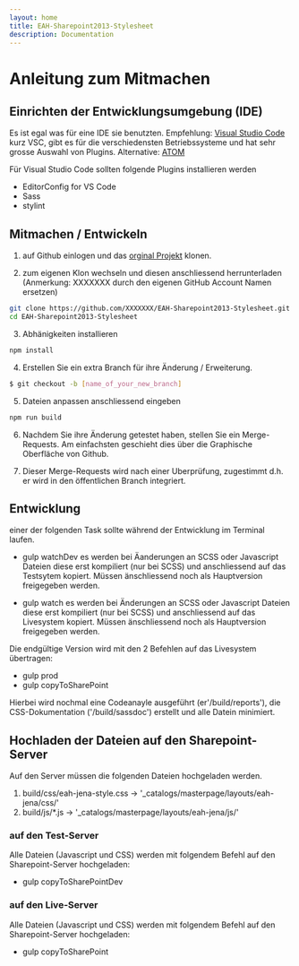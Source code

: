 ```yaml
---
layout: home
title: EAH-Sharepoint2013-Stylesheet
description: Documentation
---
```


# Anleitung zum Mitmachen
## Einrichten der Entwicklungsumgebung (IDE)
Es ist egal was für eine IDE sie benutzten.
Empfehlung: [Visual Studio Code](https://code.visualstudio.com/) kurz VSC, gibt es für die verschiedensten Betriebssysteme und hat sehr grosse Auswahl von Plugins.
Alternative: [ATOM](https://atom.io/)

Für Visual Studio Code sollten folgende Plugins installieren werden
- EditorConfig for VS Code
- Sass
- stylint

## Mitmachen / Entwickeln
1) auf Github einlogen und das [orginal Projekt](https://eah-dev.github.io/EAH-Sharepoint2013-Stylesheet/) klonen.

2) zum eigenen Klon wechseln und diesen anschliessend herrunterladen (Anmerkung: XXXXXXX durch den eigenen GitHub Account Namen ersetzen)
```bash
git clone https://github.com/XXXXXXX/EAH-Sharepoint2013-Stylesheet.git
cd EAH-Sharepoint2013-Stylesheet
```

3) Abhänigkeiten installieren
```bash
npm install
```

4) Erstellen Sie ein extra Branch für ihre Änderung / Erweiterung.
```bash
$ git checkout -b [name_of_your_new_branch]
```

5) Dateien anpassen anschliessend eingeben
```bash
npm run build
```

6) Nachdem Sie ihre Änderung getestet haben, stellen Sie ein Merge-Requests.
Am einfachsten geschieht dies über die Graphische Oberfläche von Github.

7) Dieser Merge-Requests wird nach einer Uberprüfung, zugestimmt d.h. er wird in den öffentlichen Branch integriert.

## Entwicklung

einer der folgenden Task sollte während der Entwicklung im Terminal laufen.
- gulp watchDev
  es werden bei Äanderungen an SCSS oder Javascript Dateien diese erst kompiliert (nur bei SCSS) und anschliessend auf das Testsytem kopiert.
  Müssen änschliessend noch als Hauptversion freigegeben werden.

- gulp watch
  es werden bei Änderungen an SCSS oder Javascript Dateien diese erst kompiliert (nur bei SCSS) und anschliessend auf das Livesystem kopiert.
  Müssen änschliessend noch als Hauptversion freigegeben werden.

Die endgültige Version wird mit den 2 Befehlen auf das Livesystem übertragen:
- gulp prod
- gulp copyToSharePoint

Hierbei wird nochmal eine Codeanayle ausgeführt (er'/build/reports'), die CSS-Dokumentation ('/build/sassdoc') erstellt und alle Datein minimiert.


## Hochladen der Dateien auf den Sharepoint-Server
Auf den Server müssen die folgenden Dateien hochgeladen werden.
1) build/css/eah-jena-style.css -> '_catalogs/masterpage/layouts/eah-jena/css/'
2) build/js/*.js -> '_catalogs/masterpage/layouts/eah-jena/js/'

### auf den Test-Server
Alle Dateien (Javascript und CSS) werden mit folgendem Befehl auf den Sharepoint-Server hochgeladen:
- gulp copyToSharePointDev

### auf den Live-Server
Alle Dateien (Javascript und CSS) werden mit folgendem Befehl auf den Sharepoint-Server hochgeladen:
- gulp copyToSharePoint
